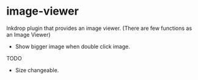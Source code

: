 # image-viewer

Inkdrop plugin that provides an image viewer.
(There are few functions as an Image Viewer)

* Show bigger image when double click image.

TODO

* Size changeable.
